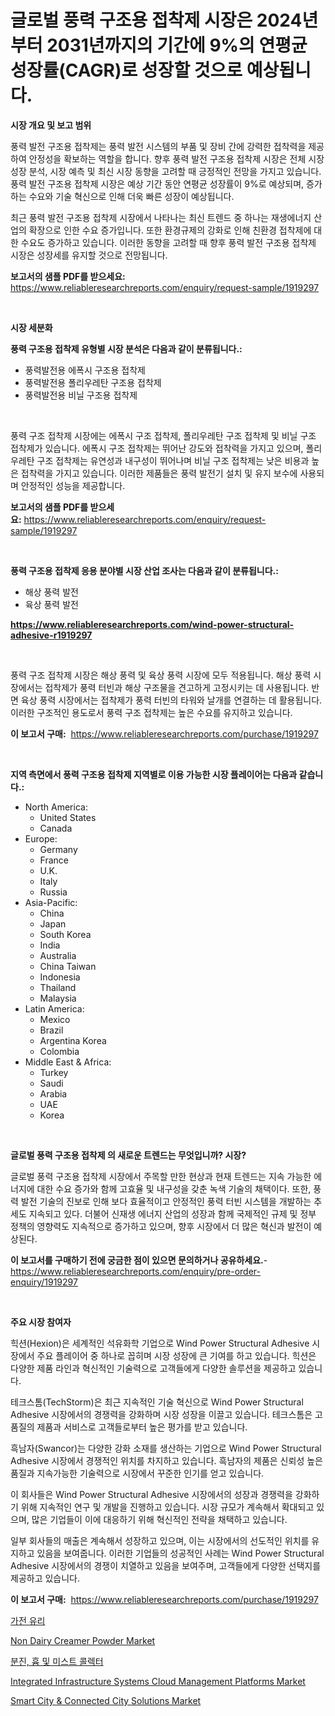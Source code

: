 <p><h1>글로벌 풍력 구조용 접착제 시장은 2024년부터 2031년까지의 기간에 9%의 연평균 성장률(CAGR)로 성장할 것으로 예상됩니다.</h1></p><p><strong>시장 개요 및 보고 범위</strong></p>
<p><p>풍력 발전 구조용 접착제는 풍력 발전 시스템의 부품 및 장비 간에 강력한 접착력을 제공하여 안정성을 확보하는 역할을 합니다. 향후 풍력 발전 구조용 접착제 시장은 전체 시장 성장 분석, 시장 예측 및 최신 시장 동향을 고려할 때 긍정적인 전망을 가지고 있습니다. 풍력 발전 구조용 접착제 시장은 예상 기간 동안 연평균 성장률이 9%로 예상되며, 증가하는 수요와 기술 혁신으로 인해 더욱 빠른 성장이 예상됩니다.</p><p>최근 풍력 발전 구조용 접착제 시장에서 나타나는 최신 트렌드 중 하나는 재생에너지 산업의 확장으로 인한 수요 증가입니다. 또한 환경규제의 강화로 인해 친환경 접착제에 대한 수요도 증가하고 있습니다. 이러한 동향을 고려할 때 향후 풍력 발전 구조용 접착제 시장은 성장세를 유지할 것으로 전망됩니다.</p></p>
<p><strong>보고서의 샘플 PDF를 받으세요:</strong> <a href="https://www.reliableresearchreports.com/enquiry/request-sample/1919297">https://www.reliableresearchreports.com/enquiry/request-sample/1919297</a></p>
<p>&nbsp;</p>
<p><strong>시장 세분화</strong></p>
<p><strong>풍력 구조용 접착제 유형별 시장 분석은 다음과 같이 분류됩니다.:</strong></p>
<p><ul><li>풍력발전용 에폭시 구조용 접착제</li><li>풍력발전용 폴리우레탄 구조용 접착제</li><li>풍력발전용 비닐 구조용 접착제</li></ul></p>
<p>&nbsp;</p>
<p><p>풍력 구조 접착제 시장에는 에폭시 구조 접착제, 폴리우레탄 구조 접착제 및 비닐 구조 접착제가 있습니다. 에폭시 구조 접착제는 뛰어난 강도와 접착력을 가지고 있으며, 폴리우레탄 구조 접착제는 유연성과 내구성이 뛰어나며 비닐 구조 접착제는 낮은 비용과 높은 접착력을 가지고 있습니다. 이러한 제품들은 풍력 발전기 설치 및 유지 보수에 사용되며 안정적인 성능을 제공합니다.</p></p>
<p><strong>보고서의 샘플 PDF를 받으세요:</strong>&nbsp;<a href="https://www.reliableresearchreports.com/enquiry/request-sample/1919297">https://www.reliableresearchreports.com/enquiry/request-sample/1919297</a></p>
<p>&nbsp;</p>
<p><strong> 풍력 구조용 접착제 응용 분야별 시장 산업 조사는 다음과 같이 분류됩니다.:</strong></p>
<p><ul><li>해상 풍력 발전</li><li>육상 풍력 발전</li></ul></p>
<p><strong><a href="https://www.reliableresearchreports.com/wind-power-structural-adhesive-r1919297">https://www.reliableresearchreports.com/wind-power-structural-adhesive-r1919297</a></strong></p>
<p>&nbsp;</p>
<p><p>풍력 구조 접착제 시장은 해상 풍력 및 육상 풍력 시장에 모두 적용됩니다. 해상 풍력 시장에서는 접착제가 풍력 터빈과 해상 구조물을 견고하게 고정시키는 데 사용됩니다. 반면 육상 풍력 시장에서는 접착제가 풍력 터빈의 타워와 날개를 연결하는 데 활용됩니다. 이러한 구조적인 용도로서 풍력 구조 접착제는 높은 수요를 유지하고 있습니다.</p></p>
<p><strong>이 보고서 구매:</strong>&nbsp; <a href="https://www.reliableresearchreports.com/purchase/1919297">https://www.reliableresearchreports.com/purchase/1919297</a></p>
<p>&nbsp;</p>
<p><strong>지역 측면에서 풍력 구조용 접착제 지역별로 이용 가능한 시장 플레이어는 다음과 같습니다.:</strong></p>
<p><ul>
    <li>
        North America:
        <ul>
            <li>United States</li>
            <li>Canada</li>
        </ul>
    </li>
    <li>
        Europe:
        <ul>
            <li>Germany</li>
            <li>France</li>
            <li>U.K.</li>
            <li>Italy</li>
            <li>Russia</li>
        </ul>
    </li>
    <li>
        Asia-Pacific:
        <ul>
            <li>China</li>
            <li>Japan</li>
            <li>South Korea</li>
            <li>India</li>
            <li>Australia</li>
            <li>China Taiwan</li>
            <li>Indonesia</li>
            <li>Thailand</li>
            <li>Malaysia</li>
        </ul>
    </li>
    <li>
        Latin America:
        <ul>
            <li>Mexico</li>
            <li>Brazil</li>
            <li>Argentina Korea</li>
            <li>Colombia</li>
        </ul>
    </li>
    <li>
        Middle East & Africa:
        <ul>
            <li>Turkey</li>
            <li>Saudi</li>
            <li>Arabia</li>
            <li>UAE</li>
            <li>Korea</li>
        </ul>
    </li>
    </ul></p>
<p>&nbsp;</p>
<p><strong>글로벌 풍력 구조용 접착제 의 새로운 트렌드는 무엇입니까? 시장?</strong></p>
<p><p>글로벌 풍력 구조용 접착제 시장에서 주목할 만한 현상과 현재 트렌드는 지속 가능한 에너지에 대한 수요 증가와 함께 고효율 및 내구성을 갖춘 녹색 기술의 채택이다. 또한, 풍력 발전 기술의 진보로 인해 보다 효율적이고 안정적인 풍력 터빈 시스템을 개발하는 추세도 지속되고 있다. 더불어 신재생 에너지 산업의 성장과 함께 국제적인 규제 및 정부 정책의 영향력도 지속적으로 증가하고 있으며, 향후 시장에서 더 많은 혁신과 발전이 예상된다.</p></p>
<p><strong>이 보고서를 구매하기 전에 궁금한 점이 있으면 문의하거나 공유하세요.</strong>- <a href="https://www.reliableresearchreports.com/enquiry/pre-order-enquiry/1919297">https://www.reliableresearchreports.com/enquiry/pre-order-enquiry/1919297</a></p>
<p>&nbsp;</p>
<p><strong>주요 시장 참여자</strong></p>
<p><p>힉션(Hexion)은 세계적인 석유화학 기업으로 Wind Power Structural Adhesive 시장에서 주요 플레이어 중 하나로 꼽히며 시장 성장에 큰 기여를 하고 있습니다. 힉션은 다양한 제품 라인과 혁신적인 기술력으로 고객들에게 다양한 솔루션을 제공하고 있습니다.</p><p>테크스톰(TechStorm)은 최근 지속적인 기술 혁신으로 Wind Power Structural Adhesive 시장에서의 경쟁력을 강화하며 시장 성장을 이끌고 있습니다. 테크스톰은 고품질의 제품과 서비스로 고객들로부터 높은 평가를 받고 있습니다.</p><p>흑남자(Swancor)는 다양한 강화 소재를 생산하는 기업으로 Wind Power Structural Adhesive 시장에서 경쟁적인 위치를 차지하고 있습니다. 흑남자의 제품은 신뢰성 높은 품질과 지속가능한 기술력으로 시장에서 꾸준한 인기를 얻고 있습니다.</p><p>이 회사들은 Wind Power Structural Adhesive 시장에서의 성장과 경쟁력을 강화하기 위해 지속적인 연구 및 개발을 진행하고 있습니다. 시장 규모가 계속해서 확대되고 있으며, 많은 기업들이 이에 대응하기 위해 혁신적인 전략을 채택하고 있습니다.</p><p>일부 회사들의 매출은 계속해서 성장하고 있으며, 이는 시장에서의 선도적인 위치를 유지하고 있음을 보여줍니다. 이러한 기업들의 성공적인 사례는 Wind Power Structural Adhesive 시장에서의 경쟁이 치열하고 있음을 보여주며, 고객들에게 다양한 선택지를 제공하고 있습니다.</p></p>
<p><strong>이 보고서 구매:</strong>&nbsp;&nbsp;<a href="https://www.reliableresearchreports.com/purchase/1919297">https://www.reliableresearchreports.com/purchase/1919297</a></p>
<p><p><a href="https://medium.com/@cierrahayes645/%EA%B0%80%EC%A0%84%EC%A0%9C%ED%92%88-%EC%9C%A0%EB%A6%AC-%EC%8B%9C%EC%9E%A5-%EB%8F%99%ED%96%A5-%EB%B0%8F-%EB%B6%84%EC%84%9D-%EB%AF%B8%EB%9E%98-%EC%84%B1%EC%9E%A5%EC%9D%84-%EC%9C%84%ED%95%9C-%EA%B8%B0%ED%9A%8C%EC%99%80-%EB%8F%84%EC%A0%84-2024-2031-a15c0f5eed3e">가전 유리</a></p><p><a href="https://issuu.com/reportprime-2/docs/non-dairy-creamer-powder-market-siz_0c0149714cc563">Non Dairy Creamer Powder Market</a></p><p><a href="https://github.com/vs019sa3m8x/Market-Research-Report-List-2/blob/main/1157721110709.md">분진, 흄 및 미스트 콜렉터</a></p><p><a href="https://github.com/sofayahoo2023/Market-Research-Report-List-4/blob/main/integrated-infrastructure-systems-cloud-management-platforms-market.md">Integrated Infrastructure Systems Cloud Management Platforms Market</a></p><p><a href="https://github.com/nicholepatriciadoylenwnrjr0/Market-Research-Report-List-2/blob/main/smart-city-connected-city-solutions-market.md">Smart City & Connected City Solutions Market</a></p></p>